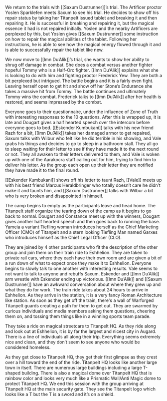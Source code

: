 We return to the trials with [[Saxum Dustrunner]]’s trial. The Artificer proctor Yoslen Sparklefen meets Saxum to see his trial. He decides to show off his repair status  by taking her Titanpelt issued tablet and breaking it and then repairing it. He is successful in breaking and repairing it, but the magical essence it had is not repaired initially. Yoslen and the nearby Artificers are perplexed by this, but Yoslen gives [[Saxum Dustrunner]] some instruction on how to repair the magical abilities of the tablet. Following her instructions, he is able to see how the magical energy flowed through it and is able to successfully repair the tablet like new.

We now move to [[Imn Du’Alik]]’s trial, she wants to show her ability to shrug off damage in combat. She does a combat versus another fighter hopeful Tommy who is a Half-Orc fighter. [[Imn Du’Alik]] explains what she is looking to do with him and fighting proctor Frederick Yew. They are both a bit perplexed but intrigued. The battle begins and it is a fairly even fight. Leaving herself open to get hit and show off her Stone’s Endurance she takes a massive hit from Tommy. The battle continues and ultimately Tommy wins the combat. Frederick talks to [[Imn Du’Alik]] after her health is restored, and seems impressed by the combat.

Everyone goes to their questionnaire, under the influence of Zone of Truth with interesting responses to the 10 questions. After this is wrapped up, it is late and Dougart gives a half hearted speech over the intercom before everyone goes to bed. [[Eskender Kumbukani]] talks with his new friend Razh for a bit, [[Imn Du’Alik]] takes her damaged armor to get repaired, Saxum talks with Wilbur who felt like he did terrible in his showing, and Vale grabs his things and decides to go to sleep in a bathroom stall. They all go to sleep waiting for their letter to see if they have made it to the next round or not. They all awaken to their letters delivered to them, and Vale is woken up with one of the Aarakocra staff calling out for him, trying to find him to deliver his letter. As the group each open up their letter they are notified they have made it to the final round.

[[Eskender Kumbukani]] shows off his letter to taunt Razh, [[Vale]] meets up with his best friend Marcus Heraldbringer who totally doesn’t care he didn’t make it and taunts him, and [[Saxum Dustrunner]] talks with Wilbur a bit who is very broken and disappointed in himself. 

The camp begins to empty as the participants leave and head home. The Titanpelt staff organize the tearing down of the camp as it begins to go back to normal. Dougart and Constance meet up with the winners, Dougart gives another half hearted speech and then goes back to running the base. Yameia a variant Tiefling woman introduces herself as the Chief Marketing Officer (CMO) of Titanpelt and a stern looking Tiefling Man named Garxes who introduces himself as the Chief Legal Officer (CLO). 

They are joined by 4 other participants who fit the description of the other group and join them on their train ride to Eshhelion. They are taken to private rail cars, where they each have their own room and are given a bit of a run down of what to expect once they make it to Eshhelion. Everyone begins to slowly talk to one another with interesting results. Vale seems to not want to talk to anyone and rebuffs Saxum. Eskender and [[Imn Du’Alik]] arm wrestle with Eskender ending up victorious. [[Imn Du’Alik]] and [[Saxum Dustrunner]] have an awkward conversation about where they grew up and what they do for work. The train ride takes about 24 hours to arrive in Eshhelion. As they arrive in the station, it is a very fancy Roman Architecture like station. As soon as they get off the train, there's a wall of Warforged Titanpelt guards creating a path for them to get out. They are swarmed by curious individuals and media members asking them questions, cheering them on, and tossing them things like in a winning sports team parade.

They take a ride on magical streetcars to Titanpelt HQ. As they ride along and look out at Eshhelion, it is by far the largest and nicest city in Augard. There is a line of individuals all along their trip. Everything seems extremely nice and clean, and they don’t seem to see anyone who would be considered homeless.

As they get close to Titanpelt HQ, they get their first glimpse as they crest over a hill toward the end of the ride. Titanpelt HQ looks like another large town in itself. There are numerous large buildings including a large T-shaped building. There is also a magical dome over Titanpelt HQ that is rainbow color and looks very much like a Prismatic Wall/Anti Magic dome to protect Titanpelt HQ. We end this session with the group arriving at Titanpelt HQ at the main security gate. They see the Titanpelt logo which looks like a T but the T is a sword and it’s on a shield.

